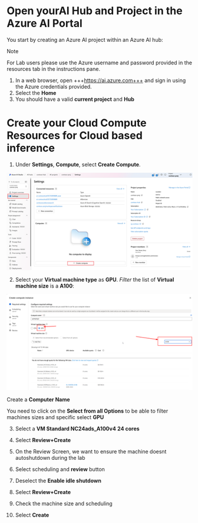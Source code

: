 # Open yourAI Hub and Project in the Azure AI Portal

You start by creating an Azure AI project within an Azure AI hub:

> [!NOTE]
> For Lab users please use the Azure username and password provided in the resources tab in the instructions pane.

1. In a web browser, open +++https://ai.azure.com+++ and sign in using the Azure credentials provided.
1. Select the **Home** 
1. You should have a valid **current project** and **Hub**

# Create your Cloud Compute Resources for Cloud based inference

1. Under **Settings**, **Compute**, select **Create Compute**.

  ![Create Azure AI Compute](./images/compute-create.png)

2. Select your **Virtual machine type** as **GPU**. *Filter* the list of **Virtual machine size** is a **A100**: 
    
  ![Compute Size](./images/compute-size.png)

  Create a **Computer Name** 
  
  You need to click on the **Select from all Options** to be able to filter machines sizes and specific select **GPU**
    
3. Select a **VM Standard NC24ads_A100v4**  **24 cores**

4. Select **Review+Create**


5. On the Review Screen, we want to ensure the machine doesnt autoshutdown during the lab 

6. Select scheduling and **review** button 

7. Deselect the **Enable idle shutdown**

8. Select **Review+Create**

9. Check the machine size and scheduling 

10. Select **Create**
